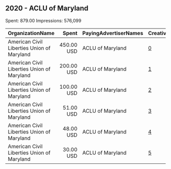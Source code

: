 ## 2020 - ACLU of Maryland 
Spent: 879.00
Impressions: 576,099

|OrganizationName|Spent|PayingAdvertiserNames|CreativeUrls|Impressions|Genders|AgeBrackets|CountryCodes|BillingAddresses|CandidateBallotInformation|
|:---|---:|:---|:---|---:|:---|:---|:---|:---|:---|
|American Civil Liberties Union of Maryland|450.00 USD|ACLU of Maryland|[0](https://www.snap.com/political-ads/asset/168bf73071dc60505fa0cc3bef0b64002e1013e33fbc1ccb39d0fee0418c429d?mediaType=png)|286,023||35-|united states|"3600 Clipper Mill Rd Ste 350,Baltimore,21211,US"|Maryland Votes 2020|
|American Civil Liberties Union of Maryland|200.00 USD|ACLU of Maryland|[1](https://www.snap.com/political-ads/asset/42eb7cd6118996a1cbd0f3b72034386bf6540239497fae77ef9a510a916d26a3?mediaType=jpeg)|153,060|||united states|"3600 Clipper Mill Rd Ste 350,Baltimore,21211,US"|Maryland Votes 2020|
|American Civil Liberties Union of Maryland|100.00 USD|ACLU of Maryland|[2](https://www.snap.com/political-ads/asset/b835e8e3700ab1c01c50a9cf0958e7102791b87be555a49424dac18492ea065d?mediaType=jpeg)|65,977|||united states|"3600 Clipper Mill Rd Ste 350,Baltimore,21211,US"|Police Reform in Maryland|
|American Civil Liberties Union of Maryland|51.00 USD|ACLU of Maryland|[3](https://www.snap.com/political-ads/asset/475cd43a5f7e23e43b35a8b23edbb8a661cf64b72c38c26ee784d96e94200ae2?mediaType=png)|33,645|||united states|"3600 Clipper Mill Rd Ste 350,Baltimore,21211,US"|Free the vote Nicole ad|
|American Civil Liberties Union of Maryland|48.00 USD|ACLU of Maryland|[4](https://www.snap.com/political-ads/asset/be7b64e7138233b14a595af7a98dfdd9f99ecfbd45a03516d53213ef48163ca0?mediaType=jpeg)|33,337|||united states|"3600 Clipper Mill Rd Ste 350,Baltimore,21211,US"|Free the vote Nicole ad|
|American Civil Liberties Union of Maryland|30.00 USD|ACLU of Maryland|[5](https://www.snap.com/political-ads/asset/851febfc381fbbcd7aacd01e58335781d8f55df2d342056effe44000e05a4af5?mediaType=jpeg)|4,057|||united states|"3600 Clipper Mill Rd Ste 350,Baltimore,21211,US"||

